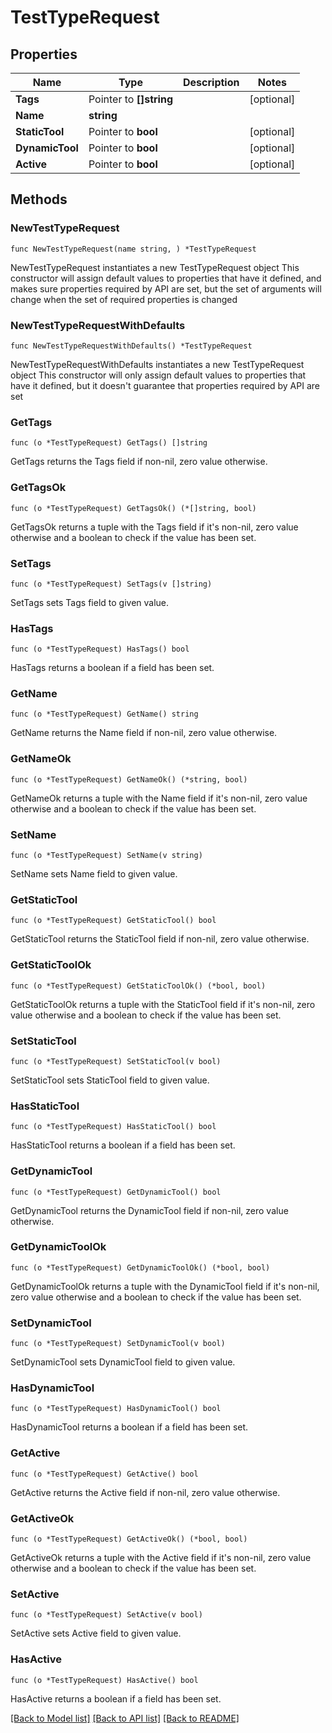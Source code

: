 # TestTypeRequest

## Properties

Name | Type | Description | Notes
------------ | ------------- | ------------- | -------------
**Tags** | Pointer to **[]string** |  | [optional] 
**Name** | **string** |  | 
**StaticTool** | Pointer to **bool** |  | [optional] 
**DynamicTool** | Pointer to **bool** |  | [optional] 
**Active** | Pointer to **bool** |  | [optional] 

## Methods

### NewTestTypeRequest

`func NewTestTypeRequest(name string, ) *TestTypeRequest`

NewTestTypeRequest instantiates a new TestTypeRequest object
This constructor will assign default values to properties that have it defined,
and makes sure properties required by API are set, but the set of arguments
will change when the set of required properties is changed

### NewTestTypeRequestWithDefaults

`func NewTestTypeRequestWithDefaults() *TestTypeRequest`

NewTestTypeRequestWithDefaults instantiates a new TestTypeRequest object
This constructor will only assign default values to properties that have it defined,
but it doesn't guarantee that properties required by API are set

### GetTags

`func (o *TestTypeRequest) GetTags() []string`

GetTags returns the Tags field if non-nil, zero value otherwise.

### GetTagsOk

`func (o *TestTypeRequest) GetTagsOk() (*[]string, bool)`

GetTagsOk returns a tuple with the Tags field if it's non-nil, zero value otherwise
and a boolean to check if the value has been set.

### SetTags

`func (o *TestTypeRequest) SetTags(v []string)`

SetTags sets Tags field to given value.

### HasTags

`func (o *TestTypeRequest) HasTags() bool`

HasTags returns a boolean if a field has been set.

### GetName

`func (o *TestTypeRequest) GetName() string`

GetName returns the Name field if non-nil, zero value otherwise.

### GetNameOk

`func (o *TestTypeRequest) GetNameOk() (*string, bool)`

GetNameOk returns a tuple with the Name field if it's non-nil, zero value otherwise
and a boolean to check if the value has been set.

### SetName

`func (o *TestTypeRequest) SetName(v string)`

SetName sets Name field to given value.


### GetStaticTool

`func (o *TestTypeRequest) GetStaticTool() bool`

GetStaticTool returns the StaticTool field if non-nil, zero value otherwise.

### GetStaticToolOk

`func (o *TestTypeRequest) GetStaticToolOk() (*bool, bool)`

GetStaticToolOk returns a tuple with the StaticTool field if it's non-nil, zero value otherwise
and a boolean to check if the value has been set.

### SetStaticTool

`func (o *TestTypeRequest) SetStaticTool(v bool)`

SetStaticTool sets StaticTool field to given value.

### HasStaticTool

`func (o *TestTypeRequest) HasStaticTool() bool`

HasStaticTool returns a boolean if a field has been set.

### GetDynamicTool

`func (o *TestTypeRequest) GetDynamicTool() bool`

GetDynamicTool returns the DynamicTool field if non-nil, zero value otherwise.

### GetDynamicToolOk

`func (o *TestTypeRequest) GetDynamicToolOk() (*bool, bool)`

GetDynamicToolOk returns a tuple with the DynamicTool field if it's non-nil, zero value otherwise
and a boolean to check if the value has been set.

### SetDynamicTool

`func (o *TestTypeRequest) SetDynamicTool(v bool)`

SetDynamicTool sets DynamicTool field to given value.

### HasDynamicTool

`func (o *TestTypeRequest) HasDynamicTool() bool`

HasDynamicTool returns a boolean if a field has been set.

### GetActive

`func (o *TestTypeRequest) GetActive() bool`

GetActive returns the Active field if non-nil, zero value otherwise.

### GetActiveOk

`func (o *TestTypeRequest) GetActiveOk() (*bool, bool)`

GetActiveOk returns a tuple with the Active field if it's non-nil, zero value otherwise
and a boolean to check if the value has been set.

### SetActive

`func (o *TestTypeRequest) SetActive(v bool)`

SetActive sets Active field to given value.

### HasActive

`func (o *TestTypeRequest) HasActive() bool`

HasActive returns a boolean if a field has been set.


[[Back to Model list]](../README.md#documentation-for-models) [[Back to API list]](../README.md#documentation-for-api-endpoints) [[Back to README]](../README.md)


